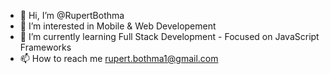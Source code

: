 - 👋 Hi, I’m @RupertBothma
- 👀 I’m interested in Mobile & Web Developement
- 🌱 I’m currently learning Full Stack Development - Focused on JavaScript Frameworks 
- 📫 How to reach me rupert.bothma1@gmail.com

<!---
RupertBothma/RupertBothma is a ✨ special ✨ repository because its `README.md` (this file) appears on your GitHub profile.
You can click the Preview link to take a look at your changes.
--->
